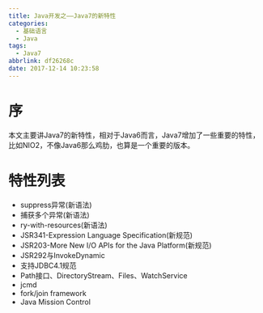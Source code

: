 ```yaml
---
title: Java开发之——Java7的新特性
categories:
  - 基础语言
  - Java
tags:
  - Java7
abbrlink: df26268c
date: 2017-12-14 10:23:58
---
```

# 序
本文主要讲Java7的新特性，相对于Java6而言，Java7增加了一些重要的特性，比如NIO2，不像Java6那么鸡肋，也算是一个重要的版本。  
# 特性列表
- suppress异常(新语法)
- 捕获多个异常(新语法)
- ry-with-resources(新语法)
- JSR341-Expression Language Specification(新规范)
- JSR203-More New I/O APIs for the Java Platform(新规范)
- JSR292与InvokeDynamic
- 支持JDBC4.1规范
- Path接口、DirectoryStream、Files、WatchService
- jcmd
- fork/join framework
- Java Mission Control
<!--more-->